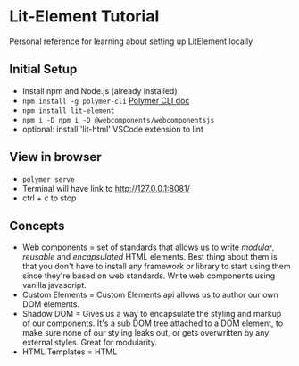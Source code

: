 # Lit-Element Tutorial
Personal reference for learning about setting up LitElement locally

## Initial Setup
- Install npm and Node.js (already installed)
- `npm install -g polymer-cli` [Polymer CLI doc](https://polymer-library.polymer-project.org/3.0/docs/tools/polymer-cli)
- `npm install lit-element` 
- `npm i -D npm i -D @webcomponents/webcomponentsjs`
- optional: install 'lit-html' VSCode extension to lint

## View in browser
- `polymer serve`
- Terminal will have link to http://127.0.0.1:8081/
- ctrl + c to stop

## Concepts
- Web components = set of standards that allows us to write *modular*, *reusable* and *encapsulated* HTML elements. Best thing about them is that you don't have to install any framework or library to start using them since they're based on web standards. Write web components using vanilla javascript.
- Custom Elements = Custom Elements api allows us to author our own DOM elements. 
- Shadow DOM = Gives us a way to encapsulate the styling and markup of our components. It's a sub DOM tree attached to a DOM element, to make sure none of our styling leaks out, or gets overwritten by any external styles. Great for modularity.
- HTML Templates = HTML <template> tag allows us to write reusable chunks of DOM. Inside a template, scripts don't run, images don't load, and styling/mark up is not rendered. Template tag itself is not even considered to be in the documentintil it's activated*. 

## Resources
- [Official LitElement doc](https://lit-element.polymer-project.org/guide)
- [Official lit-html doc](https://lit-html.polymer-project.org/)
- [Dev.to Web Components](https://dev.to/thepassle/web-components-from-zero-to-hero-4n4m#-what-are-web-components)





